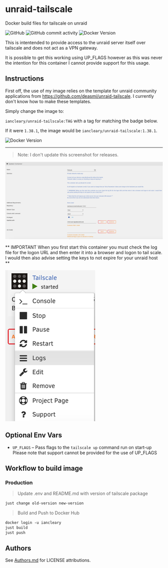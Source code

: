 # unraid-tailscale

Docker build files for tailscale on unraid

![GitHub](https://img.shields.io/github/license/iancleary/unraid-tailscale)
![GitHub commit activity](https://img.shields.io/github/commit-activity/y/iancleary/unraid-tailscale)
![Docker Version](https://img.shields.io/docker/v/iancleary/unraid-tailscale)


This is intentended to provide access to the unraid server itself over tailscale and does not act as a VPN gateway.

It is possible to get this working using UP_FLAGS however as this was never the intention for this container I cannot provide
support for this usage.

## Instructions

First off, the use of my image relies  on the template for unraid community applications from <https://github.com/deasmi/unraid-tailscale>. I currently don't know how to make these templates.  

Simply change the image to:

`iancleary/unraid-tailscale:TAG` with a tag for matching the badge below.

If it were `1.38.1`, the image would be `iancleary/unraid-tailscale:1.38.1`.

![Docker Version](https://img.shields.io/docker/v/iancleary/unraid-tailscale)

----

> Note: I don't update this screenshot for releases.

![Unraid Docker Template Screenshot](images/Unraid_Template_deasmi_unraid-tailscale.png)

** IMPORTANT When you first start this container you must check the log file for the logon URL and then enter it into a browser and logon to tail scale. I would then also advise setting the keys to not expire for your unraid host **

![Unraid Docker Logs Screenshot](images/Unriad-Tailscale-Logs.png)

## Optional Env Vars

- `UP_FLAGS` &ndash; Pass flags to the `tailscale up` command run on start-up
Please note that support cannot be provided for the use of UP_FLAGS


## Workflow to build image

### Production

> Update .env and README.md with version of tailscale package

```bash
just change old-version new-version
```

> Build and Push to Docker Hub

```
docker login -u iancleary
just build
just push
```

## Authors

See [Authors.md](Authors.md) for LICENSE attributions.
